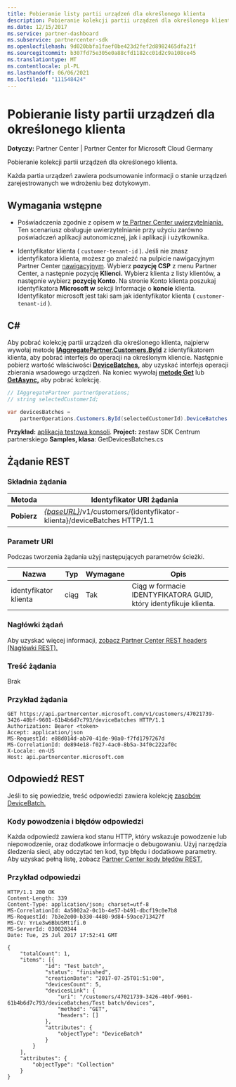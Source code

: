 ```yaml
---
title: Pobieranie listy partii urządzeń dla określonego klienta
description: Pobieranie kolekcji partii urządzeń dla określonego klienta.
ms.date: 12/15/2017
ms.service: partner-dashboard
ms.subservice: partnercenter-sdk
ms.openlocfilehash: 9d020bbfa1faef0be423d2fef2d8982465dfa21f
ms.sourcegitcommit: b307fd75e305e0a88cfd1182cc01d2c9a108ce45
ms.translationtype: MT
ms.contentlocale: pl-PL
ms.lasthandoff: 06/06/2021
ms.locfileid: "111548424"
---
```

# <a name="get-a-list-of-device-batches-for-the-specified-customer"></a>Pobieranie listy partii urządzeń dla określonego klienta

**Dotyczy:** Partner Center | Partner Center for Microsoft Cloud Germany

Pobieranie kolekcji partii urządzeń dla określonego klienta.

Każda partia urządzeń zawiera podsumowanie informacji o stanie urządzeń zarejestrowanych we wdrożeniu bez dotykowym.

## <a name="prerequisites"></a>Wymagania wstępne

- Poświadczenia zgodnie z opisem w [te Partner Center uwierzytelniania.](partner-center-authentication.md) Ten scenariusz obsługuje uwierzytelnianie przy użyciu zarówno poświadczeń aplikacji autonomicznej, jak i aplikacji i użytkownika.

- Identyfikator klienta ( `customer-tenant-id` ). Jeśli nie znasz identyfikatora klienta, możesz go znaleźć na pulpicie nawigacyjnym Partner Center [nawigacyjnym](https://partner.microsoft.com/dashboard). Wybierz **pozycję CSP** z menu Partner Center, a następnie pozycję **Klienci.** Wybierz klienta z listy klientów, a następnie wybierz **pozycję Konto**. Na stronie Konto klienta poszukaj identyfikatora **Microsoft w** sekcji Informacje o **koncie** klienta. Identyfikator microsoft jest taki sam jak identyfikator klienta ( `customer-tenant-id` ).

## <a name="c"></a>C\#

Aby pobrać kolekcję partii urządzeń dla określonego klienta, najpierw wywołaj metodę [**IAggregatePartner.Customers.ById**](/dotnet/api/microsoft.store.partnercenter.customers.icustomercollection.byid) z identyfikatorem klienta, aby pobrać interfejs do operacji na określonym kliencie. Następnie pobierz wartość właściwości [**DeviceBatches,**](/dotnet/api/microsoft.store.partnercenter.customers.icustomer.devicebatches) aby uzyskać interfejs operacji zbierania wsadowego urządzeń. Na koniec wywołaj [**metodę Get**](/dotnet/api/microsoft.store.partnercenter.devicesdeployment.idevicesbatchcollection.get) lub [**GetAsync,**](/dotnet/api/microsoft.store.partnercenter.devicesdeployment.idevicesbatchcollection.getasync) aby pobrać kolekcję.

``` csharp
// IAggregatePartner partnerOperations;
// string selectedCustomerId;

var devicesBatches =
    partnerOperations.Customers.ById(selectedCustomerId).DeviceBatches.Get();
```

**Przykład:** [aplikacja testowa konsoli](console-test-app.md). **Project:** zestaw SDK Centrum partnerskiego **Samples, klasa**: GetDevicesBatches.cs

## <a name="rest-request"></a>Żądanie REST

### <a name="request-syntax"></a>Składnia żądania

| Metoda  | Identyfikator URI żądania                                                                                   |
|---------|-----------------------------------------------------------------------------------------------|
| **Pobierz** | [*{baseURL}*](partner-center-rest-urls.md)/v1/customers/{identyfikator-klienta}/deviceBatches HTTP/1.1 |

### <a name="uri-parameter"></a>Parametr URI

Podczas tworzenia żądania użyj następujących parametrów ścieżki.

| Nazwa        | Typ   | Wymagane | Opis                                           |
|-------------|--------|----------|-------------------------------------------------------|
| identyfikator klienta | ciąg | Tak      | Ciąg w formacie IDENTYFIKATORA GUID, który identyfikuje klienta. |

### <a name="request-headers"></a>Nagłówki żądań

Aby uzyskać więcej informacji, [zobacz Partner Center REST headers (Nagłówki REST).](headers.md)

### <a name="request-body"></a>Treść żądania

Brak

### <a name="request-example"></a>Przykład żądania

```http
GET https://api.partnercenter.microsoft.com/v1/customers/47021739-3426-40bf-9601-61b4b6d7c793/deviceBatches HTTP/1.1
Authorization: Bearer <token>
Accept: application/json
MS-RequestId: e88d014d-ab70-41de-90a0-f7fd1797267d
MS-CorrelationId: de894e18-f027-4ac0-8b5a-34f0c222af0c
X-Locale: en-US
Host: api.partnercenter.microsoft.com
```

## <a name="rest-response"></a>Odpowiedź REST

Jeśli to się powiedzie, treść odpowiedzi zawiera kolekcję [zasobów DeviceBatch.](device-deployment-resources.md#devicebatch)

### <a name="response-success-and-error-codes"></a>Kody powodzenia i błędów odpowiedzi

Każda odpowiedź zawiera kod stanu HTTP, który wskazuje powodzenie lub niepowodzenie, oraz dodatkowe informacje o debugowaniu. Użyj narzędzia śledzenia sieci, aby odczytać ten kod, typ błędu i dodatkowe parametry. Aby uzyskać pełną listę, zobacz [Partner Center kody błędów REST.](error-codes.md)

### <a name="response-example"></a>Przykład odpowiedzi

```http
HTTP/1.1 200 OK
Content-Length: 339
Content-Type: application/json; charset=utf-8
MS-CorrelationId: 4a5002a2-0c1b-4e57-b491-dbcf19c0e7b8
MS-RequestId: 7b3e2e00-b330-4480-9d84-59ace713427f
MS-CV: YrLe3w6BbUSMt1fi.0
MS-ServerId: 030020344
Date: Tue, 25 Jul 2017 17:52:41 GMT

{
    "totalCount": 1,
    "items": [{
            "id": "Test batch",
            "status": "finished",
            "creationDate": "2017-07-25T01:51:00",
            "devicesCount": 5,
            "devicesLink": {
                "uri": "/customers/47021739-3426-40bf-9601-61b4b6d7c793/deviceBatches/Test batch/devices",
                "method": "GET",
                "headers": []
            },
            "attributes": {
                "objectType": "DeviceBatch"
            }
        }
    ],
    "attributes": {
        "objectType": "Collection"
    }
}
```

